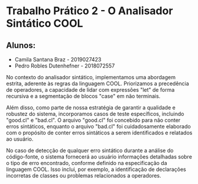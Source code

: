 # Trabalho Prático 2 - O Analisador Sintático COOL

## Alunos:

- Camila Santana Braz - 2019027423
- Pedro Robles Dutenhefner - 2018072557

No contexto do analisador sintático, implementamos uma abordagem estrita, aderente às regras da linguagem COOL. Priorizamos a precedência de operadores, a capacidade de lidar com expressões "let" de forma recursiva e a segmentação de blocos "case" em não terminais.

Além disso, como parte de nossa estratégia de garantir a qualidade e robustez do sistema, incorporamos casos de teste específicos, incluindo "good.cl" e "bad.cl". O arquivo "good.cl" foi concebido para não conter erros sintáticos, enquanto o arquivo "bad.cl" foi cuidadosamente elaborado com o propósito de conter erros sintáticos a serem identificados e relatados ao usuário.

No caso de detecção de qualquer erro sintático durante a análise do código-fonte, o sistema fornecerá ao usuário informações detalhadas sobre o tipo de erro encontrado, conforme definido na especificação da linguagem COOL. Isso inclui, por exemplo, a identificação de declarações incorretas de classes ou problemas relacionados a operadores.
